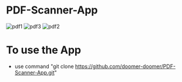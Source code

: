 # PDF-Scanner-App

![pdf1](https://user-images.githubusercontent.com/74721478/225911968-e81a9ba9-72a4-4013-8414-3ffc2bf6e988.png)
![pdf3](https://user-images.githubusercontent.com/74721478/225913442-d1b4935e-ef02-4b99-b669-2beef80bf7a2.png)
![pdf2](https://user-images.githubusercontent.com/74721478/225912995-e50980f4-5068-4764-bdba-248bcdc88dc6.png)

# To use the App
- use command "git clone https://github.com/doomer-doomer/PDF-Scanner-App.git"

